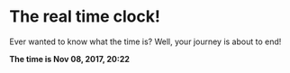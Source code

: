 # The real time clock!

Ever wanted to know what the time is? Well, your journey is about to end!

**The time is Nov 08, 2017, 20:22**